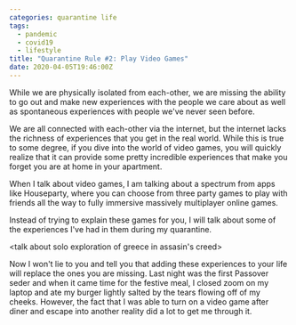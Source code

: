 ```yaml
---
categories: quarantine life
tags:
  - pandemic
  - covid19
  - lifestyle
title: "Quarantine Rule #2: Play Video Games"
date: 2020-04-05T19:46:00Z
---
```


While we are physically isolated from each-other, we are missing the ability to go out and make new experiences with the people we care about as well as spontaneous experiences with people we've never seen before.

We are all connected with each-other via the internet, but the internet lacks the richness of experiences that you get in the real world. While this is true to some degree, if you dive into the world of video games, you will quickly realize that it can provide some pretty incredible experiences that make you forget you are at home in your apartment.

When I talk about video games, I am talking about a spectrum from apps like Houseparty, where you can choose from three party games to play with friends all the way to fully immersive massively multiplayer online games.

Instead of trying to explain these games for you, I will talk about some of the experiences I've had in them during my quarantine.

<talk about houseparties with trybal people>

<talk about jackbox games with case team>

<talk about video games with max and jordan>

<talk about solo exploration of greece in assasin's creed>

Now I won't lie to you and tell you that adding these experiences to your life will replace the ones you are missing. Last night was the first Passover seder and when it came time for the festive meal, I closed zoom on my laptop and ate my burger lightly salted by the tears flowing off of my cheeks. However, the fact that I was able to turn on a video game after diner and escape into another reality did a lot to get me through it.

